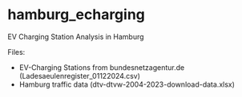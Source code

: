 # hamburg_echarging
EV Charging Station Analysis in Hamburg

Files:
- EV-Charging Stations from bundesnetzagentur.de (Ladesaeulenregister_01122024.csv)
- Hamburg traffic data (dtv-dtvw-2004-2023-download-data.xlsx)
